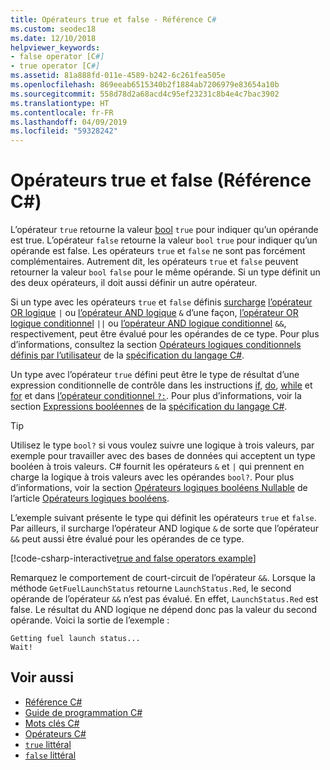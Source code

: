 ```yaml
---
title: Opérateurs true et false - Référence C#
ms.custom: seodec18
ms.date: 12/10/2018
helpviewer_keywords:
- false operator [C#]
- true operator [C#]
ms.assetid: 81a888fd-011e-4589-b242-6c261fea505e
ms.openlocfilehash: 869eeab6515340b2f1884ab7206979e83654a10b
ms.sourcegitcommit: 558d78d2a68acd4c95ef23231c8b4e4c7bac3902
ms.translationtype: HT
ms.contentlocale: fr-FR
ms.lasthandoff: 04/09/2019
ms.locfileid: "59328242"
---
```

# <a name="true-and-false-operators-c-reference"></a>Opérateurs true et false (Référence C#)

L’opérateur `true` retourne la valeur [bool](bool.md) `true` pour indiquer qu’un opérande est true. L’opérateur `false` retourne la valeur `bool` `true` pour indiquer qu’un opérande est false. Les opérateurs `true` et `false` ne sont pas forcément complémentaires. Autrement dit, les opérateurs `true` et `false` peuvent retourner la valeur `bool` `false` pour le même opérande. Si un type définit un des deux opérateurs, il doit aussi définir un autre opérateur.

Si un type avec les opérateurs `true` et `false` définis [surcharge](operator.md) [l’opérateur OR logique](../operators/boolean-logical-operators.md#logical-or-operator-) `|` ou [l’opérateur AND logique](../operators/boolean-logical-operators.md#logical-and-operator-) `&` d’une façon, [l’opérateur OR logique conditionnel](../operators/boolean-logical-operators.md#conditional-logical-or-operator-) `||` ou [l’opérateur AND logique conditionnel](../operators/boolean-logical-operators.md#conditional-logical-and-operator-) `&&`, respectivement, peut être évalué pour les opérandes de ce type. Pour plus d’informations, consultez la section [Opérateurs logiques conditionnels définis par l’utilisateur](~/_csharplang/spec/expressions.md#user-defined-conditional-logical-operators) de la [spécification du langage C#](../language-specification/index.md).

Un type avec l’opérateur `true` défini peut être le type de résultat d’une expression conditionnelle de contrôle dans les instructions [if](if-else.md), [do](do.md), [while](while.md) et [for](for.md) et dans [l’opérateur conditionnel `?:`](../operators/conditional-operator.md). Pour plus d’informations, voir la section [Expressions booléennes](~/_csharplang/spec/expressions.md#boolean-expressions) de la [spécification du langage C#](../language-specification/index.md).

> [!TIP]
> Utilisez le type `bool?` si vous voulez suivre une logique à trois valeurs, par exemple pour travailler avec des bases de données qui acceptent un type booléen à trois valeurs. C# fournit les opérateurs `&` et `|` qui prennent en charge la logique à trois valeurs avec les opérandes `bool?`. Pour plus d’informations, voir la section [Opérateurs logiques booléens Nullable](../operators/boolean-logical-operators.md#nullable-boolean-logical-operators) de l’article [Opérateurs logiques booléens](../operators/boolean-logical-operators.md).

L’exemple suivant présente le type qui définit les opérateurs `true` et `false`. Par ailleurs, il surcharge l’opérateur AND logique `&` de sorte que l’opérateur `&&` peut aussi être évalué pour les opérandes de ce type.

[!code-csharp-interactive[true and false operators example](~/samples/snippets/csharp/keywords/TrueFalseOperatorsExample.cs)]

Remarquez le comportement de court-circuit de l’opérateur `&&`. Lorsque la méthode `GetFuelLaunchStatus` retourne `LaunchStatus.Red`, le second opérande de l’opérateur `&&` n’est pas évalué. En effet, `LaunchStatus.Red` est false. Le résultat du AND logique ne dépend donc pas la valeur du second opérande. Voici la sortie de l’exemple :

```console
Getting fuel launch status...
Wait!
```

## <a name="see-also"></a>Voir aussi

- [Référence C#](../index.md)
- [Guide de programmation C#](../../programming-guide/index.md)
- [Mots clés C#](index.md)
- [Opérateurs C#](../operators/index.md)
- [`true` littéral](true-literal.md)
- [`false` littéral](false-literal.md)